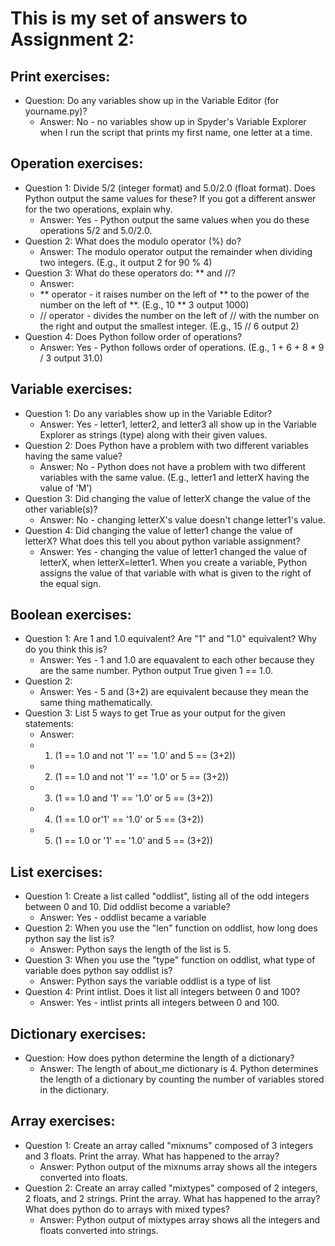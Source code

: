 # This is my set of answers to Assignment 2:

## **Print exercises:**
- Question: Do any variables show up in the Variable Editor (for yourname.py)?
  - Answer: No - no variables show up in Spyder's Variable Explorer when I run the script that prints my first name, one letter at a time.


## **Operation exercises:**
- Question 1: Divide 5/2 (integer format) and 5.0/2.0 (float format). Does Python output the same values for these? If you got a different answer for the two operations, explain why.
  - Answer: Yes - Python output the same values when you do these operations 5/2 and 5.0/2.0.
- Question 2: What does the modulo operator (%) do?
  - Answer: The modulo operator output the remainder when dividing two integers. (E.g., it output 2 for 90 % 4)
- Question 3: What do these operators do: ** and //?
  - Answer: 
  - ** operator - it raises number on the left of ** to the power of the number on the left of **. (E.g., 10 ** 3 output 1000)
  - // operator - divides the number on the left of // with the number on the right and output the smallest integer. (E.g., 15 // 6 output 2)
- Question 4: Does Python follow order of operations?
  - Answer: Yes - Python follows order of operations. (E.g., 1 + 6 + 8 * 9 / 3 output 31.0)

## **Variable exercises:**
- Question 1: Do any variables show up in the Variable Editor?
  - Answer: Yes - letter1, letter2, and letter3 all show up in the Variable Explorer as strings (type) along with their given values.
- Question 2: Does Python have a problem with two different variables having the same value?
  - Answer: No - Python does not have a problem with two different variables with the same value. (E.g., letter1 and letterX having the value of 'M')
- Question 3: Did changing the value of letterX change the value of the other variable(s)?
  - Answer: No - changing letterX's value doesn't change letter1's value.
- Question 4: Did changing the value of letter1 change the value of letterX? What does this tell you about python variable assignment?
  - Answer: Yes - changing the value of letter1 changed the value of letterX, when letterX=letter1. When you create a variable, Python assigns the value of that variable with what is given to the right of the equal sign.

## **Boolean exercises:**
- Question 1: Are 1 and 1.0 equivalent? Are "1" and "1.0" equivalent? Why do you think this is?
  - Answer: Yes - 1 and 1.0 are equavalent to each other because they are the same number. Python output True given 1 == 1.0.
- Question 2:
  - Answer: Yes - 5 and (3+2) are equivalent because they mean the same thing mathematically.
- Question 3: List 5 ways to get True as your output for the given statements:
  - Answer:
  - 1. (1 == 1.0 and not '1' == '1.0' and 5 == (3+2))
  - 2. (1 == 1.0 and not '1' == '1.0' or 5 == (3+2))
  - 3. (1 == 1.0 and '1' == '1.0' or 5 == (3+2))
  - 4. (1 == 1.0 or'1' == '1.0' or 5 == (3+2))
  - 5. (1 == 1.0 or '1' == '1.0' and 5 == (3+2))

## **List exercises:**
- Question 1: Create a list called "oddlist", listing all of the odd integers between 0 and 10. Did oddlist become a variable?
  - Answer: Yes - oddlist became a variable
- Question 2: When you use the "len" function on oddlist, how long does python say the list is?
  - Answer: Python says the length of the list is 5.
- Question 3: When you use the "type" function on oddlist, what type of variable does python say oddlist is?
  - Answer: Python says the variable oddlist is a type of list
- Question 4: Print intlist. Does it list all integers between 0 and 100?
  - Answer: Yes - intlist prints all integers between 0 and 100.

## **Dictionary exercises:**
- Question: How does python determine the length of a dictionary?
  - Answer: The length of about_me dictionary is 4. Python determines the length of a dictionary by counting the number of variables stored in the dictionary.

## **Array exercises:**
- Question 1: Create an array called "mixnums" composed of 3 integers and 3 floats. Print the array. What has happened to the array?
  - Answer: Python output of the mixnums array shows all the integers converted into floats.
- Question 2: Create an array called "mixtypes" composed of 2 integers, 2 floats, and 2 strings. Print the array. What has happened to the array? What does python do to arrays with mixed types?
  - Answer: Python output of mixtypes array shows all the integers and floats converted into strings.
